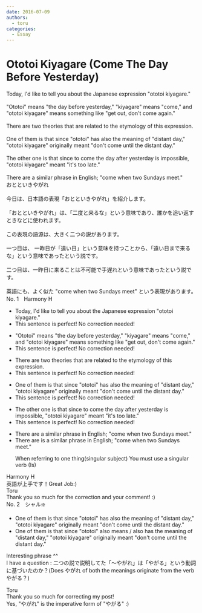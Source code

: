 ```yaml
---
date: 2016-07-09
authors:
  - toru
categories:
  - Essay
---
```


<h1 id="subject_show">Ototoi Kiyagare (Come The Day Before Yesterday)</h1>
<div class="date" hidden>Jul 9, 2016 12:55</div>
<div id="post"><div id="body_show_ori">
Today, I'd like to tell you about the Japanese expression "ototoi kiyagare."<br/><br/>"Ototoi" means "the day before yesterday," "kiyagare" means "come," and "ototoi kiyagare" means something like "get out, don't come again."<br/><br/>There are two theories that are related to the etymology of this expression.<br/><br/>One of them is that since "ototoi" has also the meaning of "distant day," "ototoi kiyagare" originally meant "don't come until the distant day."<br/><br/>The other one is that since to come the day after yesterday is impossible, "ototoi kiyagare" meant "it's too late."<br/><br/>There are a similar phrase in English; "come when two Sundays meet."
</div></div>

<!-- more -->

<div id="post_ja"><div id="body_show_mo">
おとといきやがれ<br/><br/>今日は、日本語の表現「おとといきやがれ」を紹介します。<br/><br/>「おとといきやがれ」は、「二度と来るな」という意味であり、誰かを追い返すときなどに使われます。<br/><br/>この表現の語源は、大きく二つの説があります。<br/><br/>一つ目は、 一昨日が「遠い日」という意味を持つことから、「遠い日まで来るな」という意味であったという説です。<br/><br/>二つ目は、一昨日に来ることは不可能で手遅れという意味であったという説です。<br/><br/>英語にも、よく似た "come when two Sundays meet" という表現があります。
</div></div>
<div id="block"><div class="first_name"> No. 1　<span class="just_name">Harmony H</span></div><div id="block2">
<ul class="correction_field">
<li class="incorrect">Today, I'd like to tell you about the Japanese expression "ototoi kiyagare."</li>
<li class="corrected perfect">This sentence is perfect! No correction needed!</li>
</ul>
<ul class="correction_field">
<li class="incorrect">"Ototoi" means "the day before yesterday," "kiyagare" means "come," and "ototoi kiyagare" means something like "get out, don't come again."</li>
<li class="corrected perfect">This sentence is perfect! No correction needed!</li>
</ul>
<ul class="correction_field">
<li class="incorrect">There are two theories that are related to the etymology of this expression.</li>
<li class="corrected perfect">This sentence is perfect! No correction needed!</li>
</ul>
<ul class="correction_field">
<li class="incorrect">One of them is that since "ototoi" has also the meaning of "distant day," "ototoi kiyagare" originally meant "don't come until the distant day."</li>
<li class="corrected perfect">This sentence is perfect! No correction needed!</li>
</ul>
<ul class="correction_field">
<li class="incorrect">The other one is that since to come the day after yesterday is impossible, "ototoi kiyagare" meant "it's too late."</li>
<li class="corrected perfect">This sentence is perfect! No correction needed!</li>
</ul>
<ul class="correction_field">
<li class="incorrect">There are a similar phrase in English; "come when two Sundays meet."</li>
<li class="corrected correct">
There <span class="sline">are<span class="f_red"> is</span> </span>a similar phrase in English; "come when two Sundays meet."
<p class="correction_comment">When referring to one thing(singular subject) You must use a singular verb (Is)</p>
</li>
</ul>
</div><div class="name"><span class="just_name">Harmony H</span><br>
英語が上手です！Great Job:)
</div>
<div class="name"><span class="just_name">Toru</span><br>
Thank you so much for the correction and your comment! :)
</div>
</div>
<div id="block"><div class="first_name"> No. 2　<span class="just_name">シャル❇️</span></div><div id="block2">
<ul class="correction_field">
<li class="incorrect">One of them is that since "ototoi" has also the meaning of "distant day," "ototoi kiyagare" originally meant "don't come until the distant day."</li>
<li class="corrected correct">
One of them is that since "ototoi" also means / also has the meaning of "distant day," "ototoi kiyagare" originally meant "don't come until the distant day."
</li>
</ul>
<p class="comment_small">
 Interesting phrase ^^
 <br/>
 I have a question : 二つの説で説明してた「～やがれ」は「やがる」という動詞に基づいたのか？(Does やがれ of both the meanings originate from the verb やがる？)
</p>

</div><div class="name"><span class="just_name">Toru</span><br>
Thank you so much for correcting my post!<br/>Yes, "やがれ" is the imperative form of "やがる" :)
</div>
</div>
